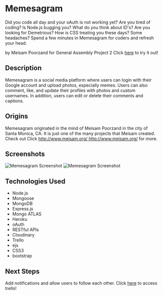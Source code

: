 # Memesagram
Did you code all day and your oAuth is not working yet?
Are you tired of coding?
Is Node.js bugging you?
What do you think about ID's?
Are you looking for Demetrious?
How is CSS treating you these days?
Some headaches?
Spend a few minutes in Memesagram for coders and refresh your head.

by Meisam Poorzand for General Assembly Project 2
Click [here](https://memesagram.herokuapp.com/) to try it out!


## Description
Memesagram is a social media platform where users can login with their Google account and upload photos, especially memes. Users can also comment, like, and update their profiles with photos and custom usernames. In addition, users can edit or delete their comments and captions.


## Origins
Memesagram originated in the mind of Meisam Poorzand in the city of Santa Monica, CA. It is just one of the many projects that Meisam created. Check out Click [http://www.meisam.org/ ](http://www.meisam.org/ )http://www.meisam.org/ for more.


## Screenshots
![Memesagram Screenshot](https://i.imgur.com/PwsgLw9.png "Memesagram Screenshot")
![Memesagram Screenshot](https://i.imgur.com/a7lYeEU.png "Memesagram Screenshot")


## Technologies Used

* Node.js
* Mongoose
* MongoDB
* Express.js
* Mongo ATLAS
* Heroku
* oAuth
* RESTful APIs
* Cloudinary
* Trello
* ejs 
* CSS3 
* bootstrap


## Next Steps
Add notifications and allow users to follow each other.
Click [here](https://trello.com/b/d87nvA0z/meisagram) to access trello!
